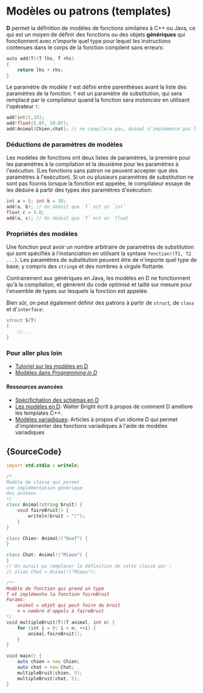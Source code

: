 # Modèles ou patrons (templates)

**D** permet la définition de modèles de fonctions similaires à C++ ou Java, ce qui est un moyen de définir des fonctions ou des objets **génériques** qui fonctionnent avec n'importe quel type pour lequel les instructions contenues dans le corps de la fonction compilent sans erreurs:

```d
auto add(T)(T lhs, T rhs)
{
    return lhs + rhs;
}
```

Le paramètre de modèle `T` est défini entre parenthèses avant la liste des paramètres de la fonction. `T` est un paramètre de substitution, qui sera remplacé par le compilateur quand la fonction sera *instanciée* en utilisant l'opérateur `!`:

```d
add!int(5,10);
add!float(5.0f, 10.0f);
add!Animal(Chien,chat); // ne compilera pas, Animal n'implémente pas l'opérateur +
```

### Déductions de paramètres de modèles

Les modèles de fonctions ont deux listes de paramètres, la première pour les paramètres à la compilation et la deuxième pour les paramètres à l'exécution. (Les fonctions sans patron ne peuvent accepter que des paramètres à l'exécution).
Si un ou plusieurs paramètres de substitution ne sont pas fournis lorsque la fonction est appelée, le compilateur essaye de les déduire à partir des types des paramètres d'exécution:

```d
int a = 5; int b = 10;
add(a, b); // On déduit que `T` est un `int`
float c = 5.0;
add(a, c); // On déduit que `T` est un `float`
```

### Propriétés des modèles

Une fonction peut avoir un nombre arbitraire de paramètres de substitution qui sont spécifiés à l'instanciation en utilisant la syntaxe `fonction!(T1, T2 ...)`. Les paramètres de substitution peuvent être de n'importe quel type de base, y compris des `string`s et des nombres à virgule flottante.

Contrairement aux génériques en Java, les modèles en D ne fonctionnent qu'à la compilation, et génèrent du code optimisé et taillé sur mesure pour l'ensemble de types sur lesquels la fonction est appelée.

Bien sûr, on peut également définir des patrons à partir de `struct`, de `class` et d'`interface`:

```d
struct S(T)
{
    //...
}
```

### Pour aller plus loin

- [Tutoriel sur les modèles en D](https://github.com/PhilippeSigaud/D-templates-tutorial)
- [Modèles dans _Programming in D_](http://ddili.org/ders/d.en/templates.html)

#### Ressources avancées

- [Spécifichation des schémas en D](https://dlang.org/spec/template.html)
- [Les modèles en D](http://dlang.org/templates-revisited.html):  Walter Bright écrit à propos de comment D améliore les templates C++.
- [Modèles variadiques](http://dlang.org/variadic-function-templates.html): Articles à propos d'un idiome D qui permet d'implémenter des fonctions variadiques à l'aide de modèles variadiques

## {SourceCode}

```d
import std.stdio : writeln;

/*
Modèle de classe qui permet
une implémentation générique
des animaux
*/
class Animal(string bruit) {
    void faireBruit() {
        writeln(bruit ~ "!");
    }
}

class Chien: Animal!("Ouaf") {
}

class Chat: Animal!("Miaou") {
}
// On aurait pu remplacer la définition de cette classe par :
// alias Chat = Animal!("Miaou");

/**
Modèle de fonction qui prend un type
T et implémente la fonction faireBruit
Params:
    animal = objet qui peut faire du bruit
    n = nombre d'appels à faireBruit
*/
void multipleBruit(T)(T animal, int n) {
    for (int i = 0; i < n; ++i) {
        animal.faireBruit();
    }
}

void main() {
    auto chien = new Chien;
    auto chat = new Chat;
    multipleBruit(chien, 5);
    multipleBruit(chat, 5);
}
```
